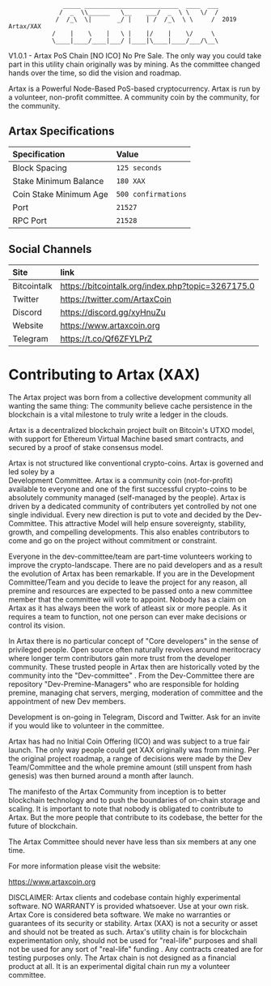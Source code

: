                    _____ __________________________  ____  ___
                  /  _  \\______   \__    ___/  _  \ \   \/  /
                 /  /_\  \|       _/ |    | /  /_\  \ \     /  2019 Artax/XAX
                /    |    \    |   \ |    |/    |    \/     \ 
                \____|____/____|___/ |____|\____|____/___/\__\
                                     

V1.0.1 - Artax PoS Chain [NO ICO] No Pre Sale.
The only way you could take part in this utility chain originally was by mining. As the committee changed hands over the time, so did the vision and roadmap. 

Artax is a Powerful Node-Based PoS-based cryptocurrency. Artax is run by a volunteer, non-profit committee.
A community coin by the community, for the community.


## Artax Specifications

| Specification | Value |
|:-----------|:-----------|
| Block Spacing | `125 seconds` |
| Stake Minimum Balance | `180 XAX` |
| Coin Stake Minimum Age | `500 confirmations` |
| Port | `21527` |
| RPC Port | `21528` |

## Social Channels

| Site | link |
|:-----------|:-----------|
| Bitcointalk | https://bitcointalk.org/index.php?topic=3267175.0 |
| Twitter  | https://twitter.com/ArtaxCoin |
| Discord  | https://discord.gg/xyHnuZu |
| Website  | https://www.artaxcoin.org |
| Telegram | https://t.co/Qf6ZFYLPrZ |


Contributing to Artax (XAX)
==================================

The Artax project was born from a collective development community all wanting the 
same thing: The community believe
cache persistence in the blockchain is a vital milestone to truly write a ledger in the clouds.

Artax is a decentralized blockchain project built on Bitcoin's UTXO model, with support for Ethereum Virtual Machine based smart contracts, and secured by a proof of stake consensus model. 

Artax is not structured like conventional crypto-coins. Artax is governed and led soley by a  
Development Committee. Artax is a community coin (not-for-profit) available to everyone and 
one of the first successful crypto-coins to be absolutely community managed (self-managed
by the people). Artax is driven by a dedicated community of contributers yet controlled
by not one single individual. Every new direction is put to vote and decided by the Dev-Committee. 
This attractive Model will help ensure sovereignty, stability, growth, and compelling developments.
This also enables contributors to come and go on the project without commitment or constraint. 

Everyone in the dev-committee/team are part-time volunteers working to improve the crypto-landscape.
There are no paid developers and as a result the evolution of Artax has been remarkable.
If you are in the Development Committee/Team and you decide to leave the project for any reason, all 
premine and resources are expected to be passed onto a new committee member that the committee 
will vote to appoint. Nobody has a claim on Artax as it has always been the work of atleast six
or more people. As it requires a team to function, not one person can ever make decisions or control its vision.

In Artax there is no particular concept of "Core developers" in the sense of privileged people.
Open source often naturally revolves around meritocracy where longer term contributors
gain more trust from the developer community. These trusted people in Artax then
are historically voted by the community into the "Dev-committee" . From the Dev-Committee
there are repository "Dev-Premine-Managers" who are responsible for holding premine, 
managing chat servers, merging, moderation of committee and the appointment of new Dev members.

Development is on-going in Telegram, Discord and Twitter. Ask for an invite if you would like to 
volunteer in the committee.

Artax has had no Initial Coin Offering (ICO) and was subject to a true fair launch.
The only way people could get XAX originally was from mining. Per the
original project roadmap, a range of decisions were made by the Dev Team/Committee and 
the whole premine amount (still unspent from hash genesis) was then burned around
a month after launch. 

The manifesto of the Artax Community from inception is to better blockchain technology and to push the 
boundaries of on-chain storage and scaling. It is important to note that nobody is obligated to contribute to Artax. But the more people that contribute to its codebase, the better for the future of blockchain.


The Artax Committee should never have less than six members at any one time.



For more information please visit the website:

https://www.artaxcoin.org




DISCLAIMER:
Artax clients and codebase contain highly experimental software. NO WARRANTY is provided whatsoever. Use at your own risk. Artax Core is considered beta software. We make no warranties or guarantees of its security or stability. Artax (XAX) is not a security or asset and should not be treated as such. Artax's utility chain is for blockchain experimentation only, should not be used for "real-life" purposes and shall not be used for any sort of "real-life" funding . Any contracts created are for testing purposes only. The Artax chain is not designed as a financial product at all. It is an experimental digital chain run my a volunteer committee.



